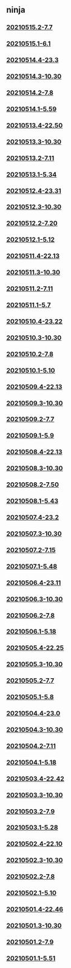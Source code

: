 ## ninja

### [20210515.2-7.7](20210515.2-7.7/index.md)
### [20210515.1-6.1](20210515.1-6.1/index.md)
### [20210514.4-23.3](20210514.4-23.3/index.md)
### [20210514.3-10.30](20210514.3-10.30/index.md)
### [20210514.2-7.8](20210514.2-7.8/index.md)
### [20210514.1-5.59](20210514.1-5.59/index.md)
### [20210513.4-22.50](20210513.4-22.50/index.md)
### [20210513.3-10.30](20210513.3-10.30/index.md)
### [20210513.2-7.11](20210513.2-7.11/index.md)
### [20210513.1-5.34](20210513.1-5.34/index.md)
### [20210512.4-23.31](20210512.4-23.31/index.md)
### [20210512.3-10.30](20210512.3-10.30/index.md)
### [20210512.2-7.20](20210512.2-7.20/index.md)
### [20210512.1-5.12](20210512.1-5.12/index.md)
### [20210511.4-22.13](20210511.4-22.13/index.md)
### [20210511.3-10.30](20210511.3-10.30/index.md)
### [20210511.2-7.11](20210511.2-7.11/index.md)
### [20210511.1-5.7](20210511.1-5.7/index.md)
### [20210510.4-23.22](20210510.4-23.22/index.md)
### [20210510.3-10.30](20210510.3-10.30/index.md)
### [20210510.2-7.8](20210510.2-7.8/index.md)
### [20210510.1-5.10](20210510.1-5.10/index.md)
### [20210509.4-22.13](20210509.4-22.13/index.md)
### [20210509.3-10.30](20210509.3-10.30/index.md)
### [20210509.2-7.7](20210509.2-7.7/index.md)
### [20210509.1-5.9](20210509.1-5.9/index.md)
### [20210508.4-22.13](20210508.4-22.13/index.md)
### [20210508.3-10.30](20210508.3-10.30/index.md)
### [20210508.2-7.50](20210508.2-7.50/index.md)
### [20210508.1-5.43](20210508.1-5.43/index.md)
### [20210507.4-23.2](20210507.4-23.2/index.md)
### [20210507.3-10.30](20210507.3-10.30/index.md)
### [20210507.2-7.15](20210507.2-7.15/index.md)
### [20210507.1-5.48](20210507.1-5.48/index.md)
### [20210506.4-23.11](20210506.4-23.11/index.md)
### [20210506.3-10.30](20210506.3-10.30/index.md)
### [20210506.2-7.8](20210506.2-7.8/index.md)
### [20210506.1-5.18](20210506.1-5.18/index.md)
### [20210505.4-22.25](20210505.4-22.25/index.md)
### [20210505.3-10.30](20210505.3-10.30/index.md)
### [20210505.2-7.7](20210505.2-7.7/index.md)
### [20210505.1-5.8](20210505.1-5.8/index.md)
### [20210504.4-23.0](20210504.4-23.0/index.md)
### [20210504.3-10.30](20210504.3-10.30/index.md)
### [20210504.2-7.11](20210504.2-7.11/index.md)
### [20210504.1-5.18](20210504.1-5.18/index.md)
### [20210503.4-22.42](20210503.4-22.42/index.md)
### [20210503.3-10.30](20210503.3-10.30/index.md)
### [20210503.2-7.9](20210503.2-7.9/index.md)
### [20210503.1-5.28](20210503.1-5.28/index.md)
### [20210502.4-22.10](20210502.4-22.10/index.md)
### [20210502.3-10.30](20210502.3-10.30/index.md)
### [20210502.2-7.8](20210502.2-7.8/index.md)
### [20210502.1-5.10](20210502.1-5.10/index.md)
### [20210501.4-22.46](20210501.4-22.46/index.md)
### [20210501.3-10.30](20210501.3-10.30/index.md)
### [20210501.2-7.9](20210501.2-7.9/index.md)
### [20210501.1-5.51](20210501.1-5.51/index.md)

